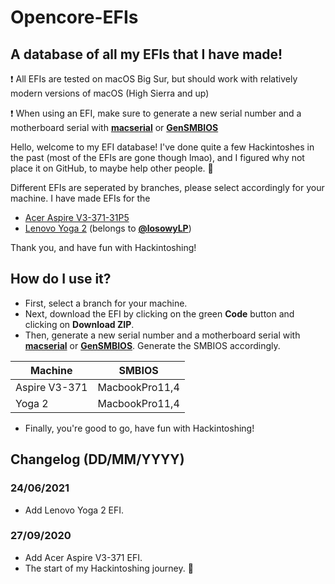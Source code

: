 # Opencore-EFIs
## A database of all my EFIs that I have made!

:exclamation: All EFIs are tested on macOS Big Sur, but should work with relatively modern versions of macOS (High Sierra and up)

:exclamation: When using an EFI, make sure to generate a new serial number and a motherboard serial with **[macserial](https://github.com/acidanthera/macserial)** or **[GenSMBIOS](https://github.com/corpnewt/GenSMBIOS)**

Hello, welcome to my EFI database! I've done quite a few Hackintoshes in the past (most of the EFIs are gone though lmao), and I figured why not place it on GitHub, to maybe help other people. 🙂

Different EFIs are seperated by branches, please select accordingly for your machine.
I have made EFIs for the
* [Acer Aspire V3-371-31P5](https://www.acer.com/datasheets/2014/4876/V3-371/NX.MPGSN.005.html)
* [Lenovo Yoga 2](https://www.lenovo.com/us/en/laptops/lenovo/yoga-laptop-series/yoga-laptop-2-13/) (belongs to **[@losowyLP](https://github.com/losowyLP)**)

Thank you, and have fun with Hackintoshing!

## How do I use it?
* First, select a branch for your machine.
* Next, download the EFI by clicking on the green **Code** button and clicking on **Download ZIP**.
* Then, generate a new serial number and a motherboard serial with **[macserial](https://github.com/acidanthera/macserial)** or **[GenSMBIOS](https://github.com/corpnewt/GenSMBIOS)**. Generate the SMBIOS accordingly.

Machine|SMBIOS
---|---
Aspire V3-371|MacbookPro11,4
Yoga 2|MacbookPro11,4

* Finally, you're good to go, have fun with Hackintoshing!

## Changelog (DD/MM/YYYY)
### 24/06/2021
* Add Lenovo Yoga 2 EFI.
### 27/09/2020
* Add Acer Aspire V3-371 EFI.
* The start of my Hackintoshing journey. 🍏
